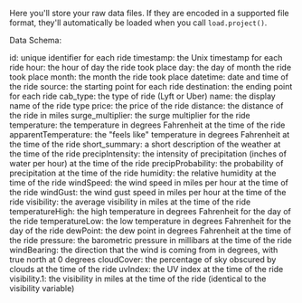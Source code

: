 Here you'll store your raw data files. If they are encoded in a supported file format, they'll automatically be loaded when you call `load.project()`.

Data Schema:

id: unique identifier for each ride
timestamp: the Unix timestamp for each ride
hour: the hour of day the ride took place
day: the day of month the ride took place
month: the month the ride took place
datetime: date and time of the ride
source: the starting point for each ride
destination: the ending point for each ride
cab_type: the type of ride (Lyft or Uber)
name: the display name of the ride type
price: the price of the ride
distance: the distance of the ride in miles
surge_multiplier: the surge multiplier for the ride
temperature: the temperature in degrees Fahrenheit at the time of the ride
apparentTemperature: the "feels like" temperature in degrees Fahrenheit at the time of the ride
short_summary: a short description of the weather at the time of the ride
precipIntensity: the intensity of precipitation (inches of water per hour) at the time of the ride
precipProbability: the probability of precipitation at the time of the ride
humidity: the relative humidity at the time of the ride
windSpeed: the wind speed in miles per hour at the time of the ride
windGust: the wind gust speed in miles per hour at the time of the ride
visibility: the average visibility in miles at the time of the ride
temperatureHigh: the high temperature in degrees Fahrenheit for the day of the ride
temperatureLow: the low temperature in degrees Fahrenheit for the day of the ride
dewPoint: the dew point in degrees Fahrenheit at the time of the ride
pressure: the barometric pressure in millibars at the time of the ride
windBearing: the direction that the wind is coming from in degrees, with true north at 0 degrees
cloudCover: the percentage of sky obscured by clouds at the time of the ride
uvIndex: the UV index at the time of the ride
visibility.1: the visibility in miles at the time of the ride (identical to the visibility variable)